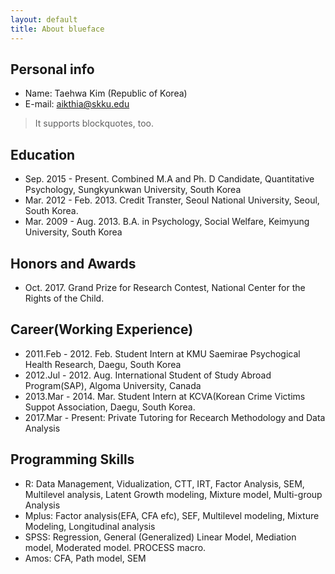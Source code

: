 ```yaml
---
layout: default
title: About blueface
---
```


## Personal info
* Name: Taehwa Kim (Republic of Korea)
* E-mail: aikthia@skku.edu

> It supports blockquotes, too.


## Education 
* Sep. 2015 - Present. Combined M.A and Ph. D Candidate, Quantitative Psychology, Sungkyunkwan University, South Korea
* Mar. 2012 - Feb. 2013. Credit Transter, Seoul National University, Seoul, South Korea.
* Mar. 2009 - Aug. 2013. B.A. in Psychology, Social Welfare, Keimyung University, South Korea


## Honors and Awards  
* Oct. 2017. Grand Prize for Research Contest, National Center for the Rights of the Child. 


## Career(Working Experience)
* 2011.Feb - 2012. Feb. Student Intern at KMU Saemirae Psychogical Health Research, Daegu, South Korea
* 2012.Jul - 2012. Aug. International Student of Study Abroad Program(SAP), Algoma University, Canada
* 2013.Mar - 2014. Mar. Student Intern at KCVA(Korean Crime Victims Suppot Association, Daegu, South Korea.
* 2017.Mar - Present: Private Tutoring for Recearch Methodology and Data Analysis


## Programming Skills 
* R: Data Management, Vidualization, CTT, IRT, Factor Analysis, SEM, Multilevel analysis, Latent Growth modeling, Mixture model, Multi-group Analysis 
* Mplus: Factor analysis(EFA, CFA efc), SEF, Multilevel modeling, Mixture Modeling, Longitudinal analysis
* SPSS: Regression, General (Generalized) Linear Model, Mediation model, Moderated model. PROCESS macro.
* Amos: CFA, Path model, SEM

